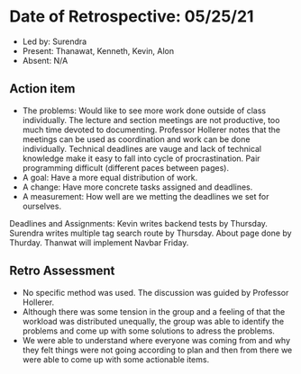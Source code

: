# Date of Retrospective: 05/25/21

* Led by: Surendra
* Present: Thanawat, Kenneth, Kevin, Alon
* Absent: N/A

## Action item
* The problems: Would like to see more work done outside of class individually. The lecture and section meetings are not productive, too much time devoted to documenting. Professor Hollerer notes that the meetings can be used as coordination and work can be done individually. Technical deadlines are vauge and lack of technical knowledge make it easy to fall into cycle of procrastination. Pair programming difficult (different paces between pages).
* A goal: Have a more equal distribution of work. 
* A change: Have more concrete tasks assigned and deadlines.
* A measurement: How well are we metting the deadlines we set for ourselves. 

Deadlines and Assignments:
Kevin writes backend tests by Thursday. Surendra writes multiple tag search route by Thursday. About page done by Thurday. Thanwat will implement Navbar Friday.

## Retro Assessment

* No specific method was used. The discussion was guided by Professor Hollerer.
* Although there was some tension in the group and a feeling of that the workload was distributed unequally, the group was able to identify the problems and come up with some solutions to adress the problems.
* We were able to understand where everyone was coming from and why they felt things were not going according to plan and then from there we were able to come up with some actionable items.
